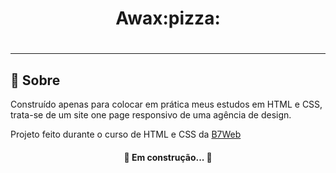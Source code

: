 <h1 align = "center">Awax:pizza:<h1>
  
<hr>  
  
## :scroll: Sobre
  
Construído apenas para colocar em prática meus estudos em HTML e CSS, trata-se de um site one page responsivo de uma agência de design.
 
Projeto feito durante o curso de HTML e CSS da [B7Web](https://alunos.b7web.com.br/)
 
<h4 align="center"> 🚧  Em construção...  🚧 </h4>
